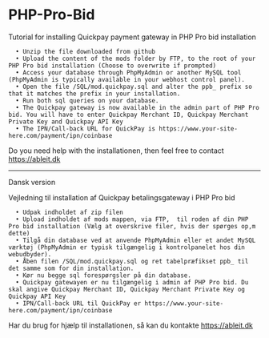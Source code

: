 # PHP-Pro-Bid

Tutorial for installing Quickpay payment gateway in PHP Pro bid installation
      

      • Unzip the file downloaded from github
      • Upload the content of the mods folder by FTP, to the root of your PHP Pro bid installation (Choose to overwrite if prompted)
      • Access your database through PhpMyAdmin or another MySQL tool (PhpMyAdmin is typically available in your webhost control panel).
      • Open the file /SQL/mod.quickpay.sql and alter the ppb_ prefix so that it matches the prefix in your installation.
      • Run both sql queries on your database.
      • The Quickpay gateway is now available in the admin part of PHP Pro bid. You will have to enter Quickpay Merchant ID, Quickpay Merchant Private Key and Quickpay API Key
      • The IPN/Call-back URL for QuickPay is https://www.your-site-here.com/payment/ipn/coinbase      

Do you need help with the installationen, then feel free to contact https://ableit.dk

_____________________________________________________________________________________________________________________________________________
Dansk version

Vejledning til installation af Quickpay betalingsgateway i PHP Pro bid
      

      • Udpak indholdet af zip filen
      • Upload indholdet af mods mappen, via FTP,  til roden af din PHP Pro bid installation (Vælg at overskrive filer, hvis der spørges op,m dette)
      • Tilgå din database ved at anvende PhpMyAdmin eller et andet MySQL værktøj (PhpMyAdmin er typisk tilgængelig i kontrolpanelet hos din webudbyder).
      • Åben filen /SQL/mod.quickpay.sql og ret tabelpræfikset ppb_ til det samme som for din installation.
      • Kør nu begge sql forespørgsler på din database.
      • Quickpay gatewayen er nu tilgængelig i admin af PHP Pro bid. Du skal angive Quickpay Merchant ID, Quickpay Merchant Private Key og Quickpay API Key
      • IPN/Call-back URL til QuickPay er https://www.your-site-here.com/payment/ipn/coinbase

Har du brug for hjælp til installationen, så kan du kontakte https://ableit.dk
